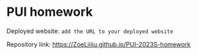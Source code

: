 # PUI homework

Deployed website: `add the URL to your deployed website`

Repository link: https://ZoeLiiiiu.github.io/PUI-2023S-homework
